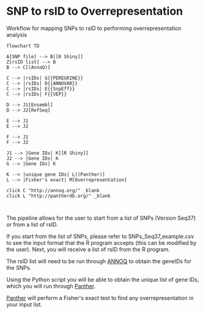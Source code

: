 # SNP to rsID to Overrepresentation 

Workflow for mapping SNPs to rsID to performing overrepresentation analysis 

```mermaid
flowchart TD

A[SNP file] --> B[[R Shiny]]
Z[rsID list] --> B
B --> C[(AnnoQ)]

C --> |rsIDs| G{{PEREGRINE}}
C --> |rsIDs| D{{ANNOVAR}}
C --> |rsIDs| E{{SnpEff}}
C --> |rsIDs| F{{VEP}}

D --> J1[Ensembl]
D --> J2[RefSeq]

E --> J1
E --> J2

F --> J1
F --> J2

J1 --> |Gene IDs| K[[R Shiny]]
J2 --> |Gene IDs| K
G --> |Gene IDs| K

K --> |unique gene IDs| L[(Panther)]
L --> |Fisher's exact| M[Overrepresentation]

click C "http://annoq.org/" _blank
click L "http://pantherdb.org/" _blank



```

The pipeline allows for the user to start from a list of SNPs (Version Seq37) or from a list of rsID. 

If you start from the list of SNPs, please refer to SNPs_Seq37_example.csv to see the input format that the R program accepts (this can be modified by the user). 
Next, you will receive a list of rsID from the R program. 

The rsID list will need to be run through [ANNOQ](annoq.org) to obtain the geneIDs for the SNPs. 

Using the Python script you will be able to obtain the unique list of gene IDs, which you will run through [Panther](pantherdb.org).

[Panther](pantherdb.org) will perform a Fisher's exact test to find any overrepresentation in your input list. 


